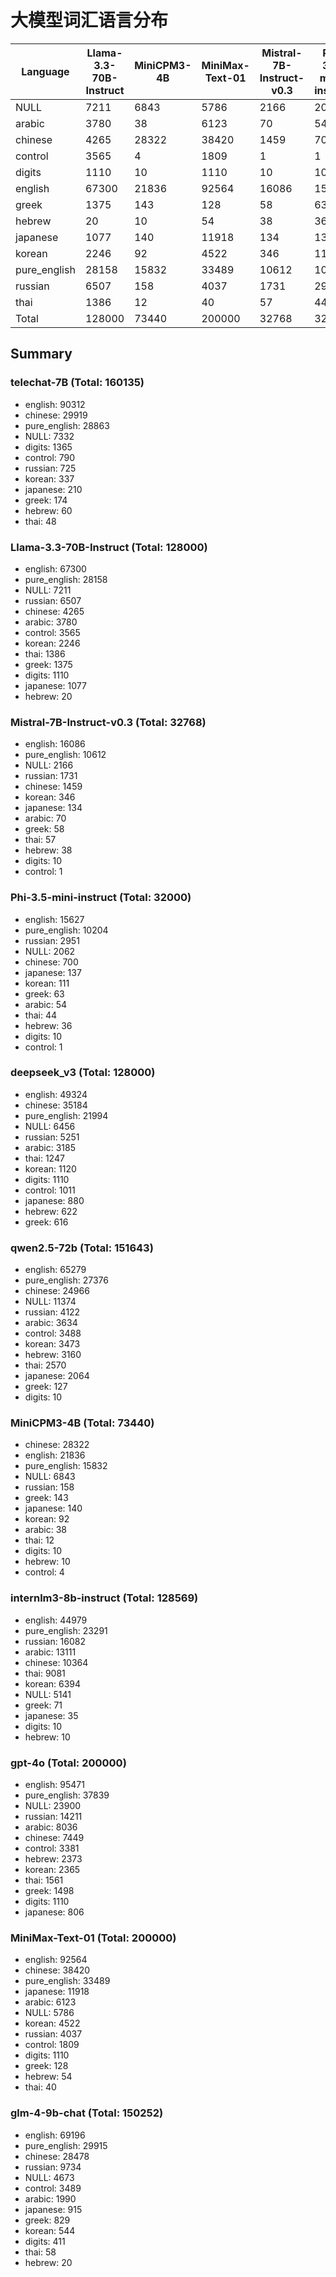 # 大模型词汇语言分布

| Language | Llama-3.3-70B-Instruct | MiniCPM3-4B | MiniMax-Text-01 | Mistral-7B-Instruct-v0.3 | Phi-3.5-mini-instruct | deepseek_v3 | glm-4-9b-chat | gpt-4o | internlm3-8b-instruct | qwen2.5-72b | telechat-7B |
|----------|---|---|---|---|---|---|---|---|---|---|---|
| NULL | 7211 | 6843 | 5786 | 2166 | 2062 | 6456 | 4673 | 23900 | 5141 | 11374 | 7332 |
| arabic | 3780 | 38 | 6123 | 70 | 54 | 3185 | 1990 | 8036 | 13111 | 3634 | 0 |
| chinese | 4265 | 28322 | 38420 | 1459 | 700 | 35184 | 28478 | 7449 | 10364 | 24966 | 29919 |
| control | 3565 | 4 | 1809 | 1 | 1 | 1011 | 3489 | 3381 | 0 | 3488 | 790 |
| digits | 1110 | 10 | 1110 | 10 | 10 | 1110 | 411 | 1110 | 10 | 10 | 1365 |
| english | 67300 | 21836 | 92564 | 16086 | 15627 | 49324 | 69196 | 95471 | 44979 | 65279 | 90312 |
| greek | 1375 | 143 | 128 | 58 | 63 | 616 | 829 | 1498 | 71 | 127 | 174 |
| hebrew | 20 | 10 | 54 | 38 | 36 | 622 | 20 | 2373 | 10 | 3160 | 60 |
| japanese | 1077 | 140 | 11918 | 134 | 137 | 880 | 915 | 806 | 35 | 2064 | 210 |
| korean | 2246 | 92 | 4522 | 346 | 111 | 1120 | 544 | 2365 | 6394 | 3473 | 337 |
| pure_english | 28158 | 15832 | 33489 | 10612 | 10204 | 21994 | 29915 | 37839 | 23291 | 27376 | 28863 |
| russian | 6507 | 158 | 4037 | 1731 | 2951 | 5251 | 9734 | 14211 | 16082 | 4122 | 725 |
| thai | 1386 | 12 | 40 | 57 | 44 | 1247 | 58 | 1561 | 9081 | 2570 | 48 |
| Total | 128000 | 73440 | 200000 | 32768 | 32000 | 128000 | 150252 | 200000 | 128569 | 151643 | 160135 |

## Summary

### telechat-7B (Total: 160135)

- english: 90312
- chinese: 29919
- pure_english: 28863
- NULL: 7332
- digits: 1365
- control: 790
- russian: 725
- korean: 337
- japanese: 210
- greek: 174
- hebrew: 60
- thai: 48

### Llama-3.3-70B-Instruct (Total: 128000)

- english: 67300
- pure_english: 28158
- NULL: 7211
- russian: 6507
- chinese: 4265
- arabic: 3780
- control: 3565
- korean: 2246
- thai: 1386
- greek: 1375
- digits: 1110
- japanese: 1077
- hebrew: 20

### Mistral-7B-Instruct-v0.3 (Total: 32768)

- english: 16086
- pure_english: 10612
- NULL: 2166
- russian: 1731
- chinese: 1459
- korean: 346
- japanese: 134
- arabic: 70
- greek: 58
- thai: 57
- hebrew: 38
- digits: 10
- control: 1

### Phi-3.5-mini-instruct (Total: 32000)

- english: 15627
- pure_english: 10204
- russian: 2951
- NULL: 2062
- chinese: 700
- japanese: 137
- korean: 111
- greek: 63
- arabic: 54
- thai: 44
- hebrew: 36
- digits: 10
- control: 1

### deepseek_v3 (Total: 128000)

- english: 49324
- chinese: 35184
- pure_english: 21994
- NULL: 6456
- russian: 5251
- arabic: 3185
- thai: 1247
- korean: 1120
- digits: 1110
- control: 1011
- japanese: 880
- hebrew: 622
- greek: 616

### qwen2.5-72b (Total: 151643)

- english: 65279
- pure_english: 27376
- chinese: 24966
- NULL: 11374
- russian: 4122
- arabic: 3634
- control: 3488
- korean: 3473
- hebrew: 3160
- thai: 2570
- japanese: 2064
- greek: 127
- digits: 10

### MiniCPM3-4B (Total: 73440)

- chinese: 28322
- english: 21836
- pure_english: 15832
- NULL: 6843
- russian: 158
- greek: 143
- japanese: 140
- korean: 92
- arabic: 38
- thai: 12
- digits: 10
- hebrew: 10
- control: 4

### internlm3-8b-instruct (Total: 128569)

- english: 44979
- pure_english: 23291
- russian: 16082
- arabic: 13111
- chinese: 10364
- thai: 9081
- korean: 6394
- NULL: 5141
- greek: 71
- japanese: 35
- digits: 10
- hebrew: 10

### gpt-4o (Total: 200000)

- english: 95471
- pure_english: 37839
- NULL: 23900
- russian: 14211
- arabic: 8036
- chinese: 7449
- control: 3381
- hebrew: 2373
- korean: 2365
- thai: 1561
- greek: 1498
- digits: 1110
- japanese: 806

### MiniMax-Text-01 (Total: 200000)

- english: 92564
- chinese: 38420
- pure_english: 33489
- japanese: 11918
- arabic: 6123
- NULL: 5786
- korean: 4522
- russian: 4037
- control: 1809
- digits: 1110
- greek: 128
- hebrew: 54
- thai: 40

### glm-4-9b-chat (Total: 150252)

- english: 69196
- pure_english: 29915
- chinese: 28478
- russian: 9734
- NULL: 4673
- control: 3489
- arabic: 1990
- japanese: 915
- greek: 829
- korean: 544
- digits: 411
- thai: 58
- hebrew: 20


